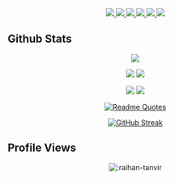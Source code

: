 <!-- ## Hi there 👋 -->

<!--
**raihan-tanvir/raihan-tanvir** is a ✨ _special_ ✨ repository because its `README.md` (this file) appears on your GitHub profile.

Here are some ideas to get you started:

- 🔭 I’m currently working on ...
- 🌱 I’m currently learning ...
- 👯 I’m looking to collaborate on ...
- 🤔 I’m looking for help with ...
- 💬 Ask me about ...
- 📫 How to reach me: ...
- 😄 Pronouns: ...
- ⚡ Fun fact: ...
-->

<div align="center">

<!-- [![Typing SVG](https://readme-typing-svg.demolab.com?font=Indie+Flower&size=35&duration=3000&&pause=500&background=BEE8FF18&color=D40404&center=true&multiline=true&random=false&width=800&height=180&lines=Hi;I'm+G+M+Shahariar+Shibli;Incoming+PhD+Student;Natural+Language+Processing)](https://git.io/typing-svg) -->

<a href="https://raihan-tanvir.github.io">
    <img src="https://img.shields.io/badge/website-blue?style=for-the-badge&logo=homeadvisor&logoColor=white">
</a>

<a href="mailto:raihantanvir.96@gmail.com">
    <img src="https://img.shields.io/badge/Gmail-D14836?style=for-the-badge&logo=gmail&logoColor=white">
</a>

<a href="https://www.linkedin.com/in/raihantanvir/">
    <img src="https://img.shields.io/badge/LinkedIn-0077B5?style=for-the-badge&logo=linkedin&logoColor=white">
</a>

<a href="https://scholar.google.com/citations?user=r7mfRoIAAAAJ&hl=en" target="_blank">
    <img src='https://img.shields.io/badge/Google%20Scholar-100000?style=for-the-badge&logo=GoogleScholar&logoColor=white&&color=0181FF'>
</a>

<a href="https://www.researchgate.net/profile/Raihan_Tanvir" target="_blank">
    <img src='https://img.shields.io/badge/ResearchGate-100000?style=for-the-badge&logo=researchgate&logoColor=white'>
</a>

<a href="https://raihan-tanvir.github.io/cv.html">
    <img src="https://img.shields.io/badge/PDF-CV-red?style=for-the-badge&logo=adobe">
</a>

</div>

## Github Stats

<div align="center">
    
![](http://github-profile-summary-cards.vercel.app/api/cards/profile-details?username=raihan-tanvir&theme=aura_dark)

![](http://github-profile-summary-cards.vercel.app/api/cards/stats?username=raihan-tanvir&theme=aura)
![](http://github-profile-summary-cards.vercel.app/api/cards/productive-time?username=raihan-tanvir&theme=dracula&utcOffset=6)

![](http://github-profile-summary-cards.vercel.app/api/cards/repos-per-language?username=raihan-tanvir&theme=apprentice)
![](http://github-profile-summary-cards.vercel.app/api/cards/most-commit-language?username=raihan-tanvir&theme=apprentice)

[![Readme Quotes](https://quotes-github-readme.vercel.app/api?type=horizontal&theme=dracula)](https://github.com/piyushsuthar/github-readme-quotes)

[![GitHub Streak](https://streak-stats.demolab.com?user=raihan-tanvir&theme=dracula&card_width=700)](https://git.io/streak-stats)

</div>

## Profile Views

<div align="center">
    
![:raihan-tanvir](https://count.getloli.com/get/@:raihan-tanvir?theme=asoul)

</div>
